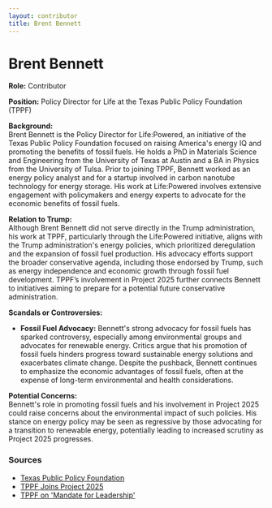```yaml
---
layout: contributor
title: Brent Bennett
---
```


# Brent Bennett

**Role:** Contributor

**Position:** Policy Director for Life at the Texas Public Policy Foundation (TPPF)

**Background:**  
Brent Bennett is the Policy Director for Life:Powered, an initiative of the Texas Public Policy Foundation focused on raising America's energy IQ and promoting the benefits of fossil fuels. He holds a PhD in Materials Science and Engineering from the University of Texas at Austin and a BA in Physics from the University of Tulsa. Prior to joining TPPF, Bennett worked as an energy policy analyst and for a startup involved in carbon nanotube technology for energy storage. His work at Life:Powered involves extensive engagement with policymakers and energy experts to advocate for the economic benefits of fossil fuels.

**Relation to Trump:**  
Although Brent Bennett did not serve directly in the Trump administration, his work at TPPF, particularly through the Life:Powered initiative, aligns with the Trump administration's energy policies, which prioritized deregulation and the expansion of fossil fuel production. His advocacy efforts support the broader conservative agenda, including those endorsed by Trump, such as energy independence and economic growth through fossil fuel development. TPPF’s involvement in Project 2025 further connects Bennett to initiatives aiming to prepare for a potential future conservative administration.

**Scandals or Controversies:**  
- **Fossil Fuel Advocacy:** Bennett's strong advocacy for fossil fuels has sparked controversy, especially among environmental groups and advocates for renewable energy. Critics argue that his promotion of fossil fuels hinders progress toward sustainable energy solutions and exacerbates climate change. Despite the pushback, Bennett continues to emphasize the economic advantages of fossil fuels, often at the expense of long-term environmental and health considerations.

**Potential Concerns:**  
Bennett's role in promoting fossil fuels and his involvement in Project 2025 could raise concerns about the environmental impact of such policies. His stance on energy policy may be seen as regressive by those advocating for a transition to renewable energy, potentially leading to increased scrutiny as Project 2025 progresses.

### Sources
- [Texas Public Policy Foundation](https://www.texaspolicy.com/about/staff/brent-bennett/)
- [TPPF Joins Project 2025](https://www.texaspolicy.com/press/tppf-joins-project-2025)
- [TPPF on 'Mandate for Leadership'](https://www.texaspolicy.com/press/tppf-mandate-is-the-blueprint-for-conservative-policy-reform)